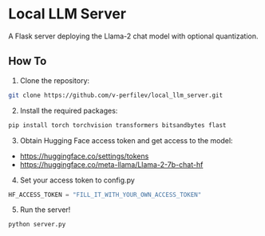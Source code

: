 # Local LLM Server

A Flask server deploying the Llama-2 chat model with optional quantization.

## How To

1. Clone the repository:

```bash
git clone https://github.com/v-perfilev/local_llm_server.git
```

2. Install the required packages:

```bash
pip install torch torchvision transformers bitsandbytes flast
```

3. Obtain Hugging Face access token and get access to the model:
- https://huggingface.co/settings/tokens
- https://huggingface.co/meta-llama/Llama-2-7b-chat-hf

4. Set your access token to config.py
```python
HF_ACCESS_TOKEN = "FILL_IT_WITH_YOUR_OWN_ACCESS_TOKEN"
```

5. Run the server!
```bash
python server.py
```
